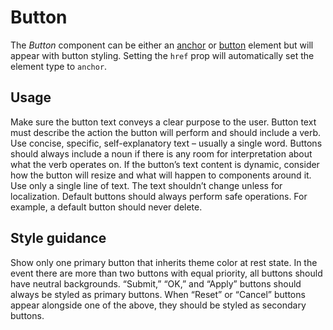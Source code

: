 # Button
The *Button* component can be either an [anchor](https://developer.mozilla.org/en-US/docs/Web/HTML/Element/a) or [button](https://developer.mozilla.org/en-US/docs/Web/HTML/Element/button) element but will appear with button styling. Setting the `href` prop will automatically set the element type to `anchor`.

## Usage
Make sure the button text conveys a clear purpose to the user. Button text must describe the action the button will perform and should include a verb. Use concise, specific, self-explanatory text &ndash; usually a single word. Buttons should always include a noun if there is any room for interpretation about what the verb operates on. If the button’s text content is dynamic, consider how the button will resize and what will happen to components around it. Use only a single line of text. The text shouldn’t change unless for localization. Default buttons should always perform safe operations. For example, a default button should never delete.

## Style guidance
Show only one primary button that inherits theme color at rest state. In the event there are more than two buttons with equal priority, all buttons should have neutral backgrounds. “Submit,” “OK,” and “Apply” buttons should always be styled as primary buttons. When “Reset” or “Cancel” buttons appear alongside one of the above, they should be styled as secondary buttons.
